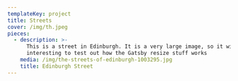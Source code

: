 ```yaml
---
templateKey: project
title: Streets
cover: /img/th.jpeg
pieces:
  - description: >-
      This is a street in Edinburgh. It is a very large image, so it will be
      interesting to test out how the Gatsby resize stuff works
    media: /img/the-streets-of-edinburgh-1003295.jpg
    title: Edinburgh Street
---
```


